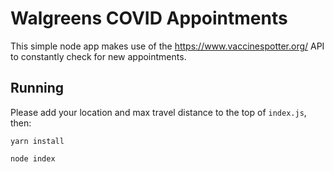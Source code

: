 # Walgreens COVID Appointments
This simple node app makes use of the https://www.vaccinespotter.org/ API to constantly check for new appointments.

## Running
Please add your location and max travel distance to the top of `index.js`, then:

```
yarn install

node index
```